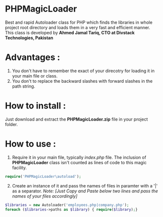 # PHPMagicLoader
Best and rapid Autoloader class for PHP which finds the libraries in whole project root directory and loads them in a very fast and efficient manner.
This class is developed by **Ahmed Jamal Tariq, CTO at Divstack Technologies, Pakistan**

# Advantages :
1) You don't have to remember the exact of your direcotry for loading it in your main file or class.
2) You don't to replace the backward slashes with forward slashes in the path string.

# How to install :
Just download and extract the **PHPMagicLoader.zip** file in your project folder.

# How to use :
1) Require it in your main file, typically *index.php* file. The inclusion of **PHPMagicLoader** class isn't counted as lines of code to this magic facility.

```php
require('PHPMagicLoader\autoload');
```

2) Create an instance of it and pass the names of files in paramter with a '|' as a separator. *Note: [Just Copy and Paste below two lines and pass the names of your files accordingly]*

```php
$libraries = new Autoloader('employees.php|company.php');
foreach ($libraries->paths as $library) { require($library);}
```
